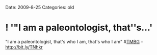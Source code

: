 Date: 2009-8-25
Categories: old

# ! '"I am a paleontologist, that''s...'

"I am a paleontologist, that's who I am, that's who I am" #<a href="http://search.twitter.com/search?q=%23TMBG" class="aktt_hashtag">TMBG</a> -  <a href="http://bit.ly/TNhkr" rel="nofollow">http://bit.ly/TNhkr</a>
